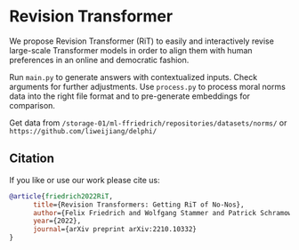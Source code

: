# Revision Transformer

We propose Revision Transformer (RiT) to easily and interactively revise large-scale Transformer models in order to align them with human preferences in an online and democratic fashion.

Run `main.py` to generate answers with contextualized inputs. Check arguments for further adjustments. Use `process.py` to process moral norms data into the right file format and to pre-generate embeddings for comparison.

Get data from `/storage-01/ml-ffriedrich/repositories/datasets/norms/` or `https://github.com/liweijiang/delphi/`

## Citation
If you like or use our work please cite us:
```bibtex
@article{friedrich2022RiT,
      title={Revision Transformers: Getting RiT of No-Nos}, 
      author={Felix Friedrich and Wolfgang Stammer and Patrick Schramowski and Kristian Kersting},
      year={2022},
      journal={arXiv preprint arXiv:2210.10332}
}
```
